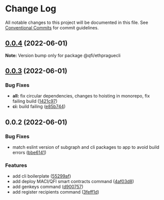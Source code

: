 # Change Log

All notable changes to this project will be documented in this file.
See [Conventional Commits](https://conventionalcommits.org) for commit guidelines.

## [0.0.4](https://github.com/quadratic-funding/qfi/compare/v0.0.3...v0.0.4) (2022-06-01)

**Note:** Version bump only for package @qfi/ethpraguecli

## [0.0.3](https://github.com/quadratic-funding/qfi/compare/v0.0.2...v0.0.3) (2022-06-01)

### Bug Fixes

- **all:** fix circular dependencies, changes to hoisting in monorepo, fix failing build ([1421c97](https://github.com/quadratic-funding/qfi/commit/1421c971a8dd5a85d96fbf67baf5a0dac6a7b062))
- **ci:** build failing ([e85b744](https://github.com/quadratic-funding/qfi/commit/e85b74426f45a3b75148e82cfaf85cee62da0701))

## 0.0.2 (2022-06-01)

### Bug Fixes

- match eslint version of subgraph and cli packages to app to avoid build errors ([bbe6141](https://github.com/quadratic-funding/qfi/commit/bbe61411060b8143809f8e6a66e94aee0ad8f3fc))

### Features

- add cli boilerplate ([55299af](https://github.com/quadratic-funding/qfi/commit/55299af20bf7c2bd12be7a55f31c520271be2ecd))
- add deploy MACI/QFI smart contracts command ([4af03d8](https://github.com/quadratic-funding/qfi/commit/4af03d8f8f69d3041ddc7ca6451955d42c38a560))
- add genkeys command ([d900757](https://github.com/quadratic-funding/qfi/commit/d9007573a51577df551240bdaf259f589b07a3e1))
- add register recipients command ([3feff1d](https://github.com/quadratic-funding/qfi/commit/3feff1d82f11e7b63f51cba131743228d3aeb7f5))
